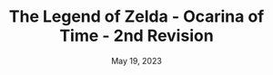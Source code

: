 ---
layout: n64
title: "The Legend of Zelda - Ocarina of Time - 2nd Revision"
categories:
 - approved
 - n64
 - universal
 - safe
tags:
- zelda
- OoT
series:
- zelda
date: May 19, 2023
permalink: /games/tloz-oot-rev2/play/details
publisher: Nintendo
gid: tloz-oot-rev2
edition: us
---